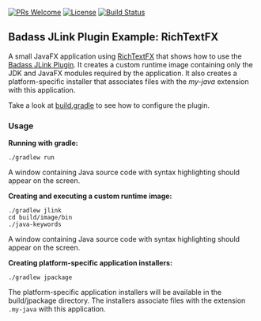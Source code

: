 [![PRs Welcome](https://img.shields.io/badge/PRs-welcome-brightgreen.svg?style=flat-square)](http://makeapullrequest.com)
[![License](https://img.shields.io/badge/License-Apache%202.0-blue.svg)](https://github.com/beryx-gist/badass-jlink-example-richtextfx/blob/master/LICENSE)
[![Build Status](https://img.shields.io/travis/beryx-gist/badass-jlink-example-richtextfx/master.svg?label=Build)](https://travis-ci.org/beryx-gist/badass-jlink-example-richtextfx)

## Badass JLink Plugin Example: RichTextFX ##

A small JavaFX application using [RichTextFX](https://github.com/FXMisc/RichTextFX) that shows how to use the [Badass JLink Plugin](https://github.com/beryx/badass-jlink-plugin).
It creates a custom runtime image containing only the JDK and JavaFX modules required by the application.
It also creates a platform-specific installer that associates files with the _my-java_ extension with this application.

Take a look at [build.gradle](https://github.com/beryx-gist/badass-jlink-example-richtextfx/blob/master/build.gradle) to see how to configure the plugin.

### Usage
**Running with gradle:**
```
./gradlew run
```

A window containing Java source code with syntax highlighting should appear on the screen.


**Creating and executing a custom runtime image:**
```
./gradlew jlink
cd build/image/bin
./java-keywords
```

A window containing Java source code with syntax highlighting should appear on the screen.


**Creating platform-specific application installers:**
```
./gradlew jpackage
```

The platform-specific application installers will be available in the build/jpackage directory.
The installers associate files with the extension `.my-java` with this application.
